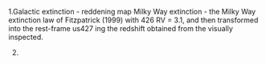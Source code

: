 1.Galactic extinction - reddening map
 Milky Way extinction - the Milky Way extinction law of Fitzpatrick (1999) with 426 RV = 3.1, and then transformed into the rest-frame us427 ing the redshift obtained from the visually inspected.

2.